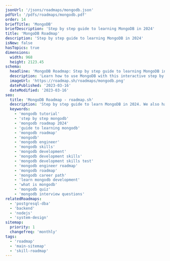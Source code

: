 ```yaml
---
jsonUrl: '/jsons/roadmaps/mongodb.json'
pdfUrl: '/pdfs/roadmaps/mongodb.pdf'
order: 14
briefTitle: 'MongoDB'
briefDescription: 'Step by step guide to learning MongoDB in 2024'
title: 'MongoDB Roadmap'
description: 'Step by step guide to learning MongoDB in 2024'
isNew: false
hasTopics: true
dimensions:
  width: 968
  height: 2123.45
schema:
  headline: 'MongoDB Roadmap: Step by step guide to learning MongoDB in 2024'
  description: 'Learn how to use MongoDB with this interactive step by step guide in 2024. We also have resources and short descriptions attached to the roadmap items so you can get everything you want to learn in one place.'
  imageUrl: 'https://roadmap.sh/roadmaps/mongodb.png'
  datePublished: '2023-03-16'
  dateModified: '2023-03-16'
seo:
  title: 'MongoDB Roadmap - roadmap.sh'
  description: 'Step by step guide to learn MongoDB in 2024. We also have resources and short descriptions attached to the roadmap items so you can get everything you want to learn in one place.'
  keywords:
    - 'mongodb tutorial'
    - 'step by step mongodb'
    - 'mongodb roadmap 2024'
    - 'guide to learning mongodb'
    - 'mongodb roadmap'
    - 'mongodb'
    - 'mongodb engineer'
    - 'mongodb skills'
    - 'mongodb development'
    - 'mongodb development skills'
    - 'mongodb development skills test'
    - 'mongodb engineer roadmap'
    - 'mongodb roadmap'
    - 'mongodb career path'
    - 'learn mongodb development'
    - 'what is mongodb'
    - 'mongodb quiz'
    - 'mongodb interview questions'
relatedRoadmaps:
  - 'postgresql-dba'
  - 'backend'
  - 'nodejs'
  - 'system-design'
sitemap:
  priority: 1
  changefreq: 'monthly'
tags:
  - 'roadmap'
  - 'main-sitemap'
  - 'skill-roadmap'
---
```

